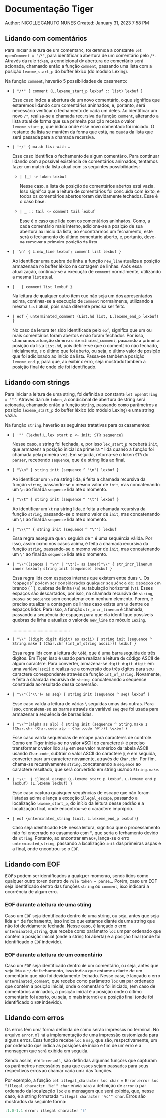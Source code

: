# Documentação Tiger

Author: NICOLLE CANUTO NUNES
Created: January 31, 2023 7:58 PM

## Lidando com comentários

Para iniciar a leitura de um comentário, foi definida a constante `let openComment = "/*"`, para identificar a abertura de um comentário pelo `/*`. Através da rule `token`, a condicional de abertura de comentário será acionada, chamando então a função `comment`, passando uma lista com a posição `lexeme_start_p` do buffer léxico (do módulo Lexing).

Na função `comment`, haverão 5 possibilidades de casamento:

- `| "/*" { comment (L.lexeme_start_p lexbuf :: list) lexbuf }`
    
    Esse caso indica a abertura de um novo comentário, o que significa que estaremos lidando com comentários aninhados, e, portanto, será necessário verificar o fechamento de cada um deles. Ao identificar um novo `/*`, realiza-se a chamada recursiva da função `comment`, alterando a lista atual de forma que sua primeira posição receba o valor `lexeme_start_p`, que indica onde esse novo comentado foi iniciado. O restante da lista se mantém da forma que está, na cauda da lista que será passada para a chamada recursiva.
    
- `| "*/" { match list with …`
    
    Esse caso identifica o fechamento de algum comentário. Para continuar lidando com a possível existência de comentários aninhados, tentamos fazer um match da lista atual com as seguintes possibilidades:
    
    - `| [_] -> token lexbuf`
        
        Nesse caso, a lista de posição de comentários abertos está vazia. Isso significa que a leitura de comentários foi concluída com êxito, e todos os comentários abertos foram devidamente fechados. Esse é o caso base.
        
    - `| _ :: tail -> comment tail lexbuf`
        
        Esse é o caso que lida com os comentários aninhados. Como, a cada comentário mais interno, adiciona-se a posição de sua abertura ao início da lista, ao encontrarmos um fechamento, este será o fechamento do último comentário aberto, e, portanto, deve-se remover a primeira posição da lista.
        
- `| '\n' { L.new_line lexbuf; comment list lexbuf }`
    
    Ao identificar uma quebra de linha, a função `new_line` atualiza a posição armazenada no buffer léxico na contagem de linhas. Após essa atualização, continua-se a execução de `comment` normalmente, utilizando a mesma `list` atual.
    
- `| _ { comment list lexbuf }`
    
    Na leitura de qualquer outro item que não seja um dos apresentados acima, continua-se a execução de `comment` normalmente, utilizando a mesma `list` atual, pois nada diferente precisa ser feito.
    
- `| eof { unterminated_comment (List.hd list, L.lexeme_end_p lexbuf) }`
    
    No caso da leitura ter sido identificada pelo `eof`, significa que um ou mais comentários foram abertos e não foram fechados. Por isso, chamamos a função de erro `unterminated_comment`, passando a primeira posição da lista `List.hd`, pois define-se que o comentário não fechado, inicialmente, é o último que foi aberto, ou seja, o último valor de posição que foi adicionado ao início da lista. Passa-se também a posição `lexeme_end_p`, para que, ao exibir o erro, seja mostrado também a posição final de onde ele foi identificado.
    

## Lidando com strings

Para iniciar a leitura de uma string, foi definida a constante `let openString = '"’`. Através da rule `token`, a condicional de abertura de string será acionada, chamando então a função `string`, passando como parâmetros a posição `lexeme_start_p` do buffer léxico (do módulo Lexing) e uma string vazia.

Na função `string`, haverão as seguintes tratativas para os casamentos:

- `| '"' {lexbuf.L.lex_start_p <- init; STR sequence}`
    
    Nesse caso, a string foi fechada, e, por isso `lex_start_p` receberá `init`, que armazena a posição inicial da primeira `“` lida quando a função foi chamada pela primeira vez. Em seguida, retorna-se o token `STR` do `parser`, recebendo `sequence`, que é a string lida ao final.
    
- `| "\\n" { string init (sequence ^ "\n") lexbuf }`
    
    Ao identificar um `\n` na string lida, é feita a chamada recursiva da função `string`, passando-se o mesmo valor de `init`, mas concatenando um `\n` ao final da `sequence` lida até o momento.
    
- `| "\\t" { string init (sequence ^ "\t") lexbuf }`
    
    Ao identificar um `\t` na string lida, é feita a chamada recursiva da função `string`, passando-se o mesmo valor de `init`, mas concatenando um `\t` ao final da `sequence` lida até o momento.
    
- `| "\\\"" { string init (sequence ^ "\"") lexbuf`
    
    Essa regra assegura que `\` seguida de `“` é uma sequência válida. Por isso, assim como nos casos acima, é feita a chamada recursiva da função `string`, passando-se o mesmo valor de `init`, mas concatenando um `\"` ao final da `sequence` lida até o momento.
    
- `| "\\"((spaces | "\n" | "\t")+ as inner)"\\" { str_incr_linenum inner lexbuf; string init (sequence) lexbuf }`
    
    Essa regra lida com espaços internos que existem entre duas `\`. Os “espaços” podem ser considerados qualquer sequência de: espaços em branco ( ``), quebras de linha (`\n`) ou tabulação horizontal (`\t`). Esses espaços são descartados, por isso, na chamada recursiva de `string`, passa-se `sequence` sem concatenar com nenhum elemento. Porém, é preciso atualizar a contagem de linhas caso exista um `\n` dentre os espaços lidos. Para isso, a função `str_incr_linenum` é chamada, passando a sequência de espaços para que ela identifique possíveis quebras de linha e atualize o valor de `new_line` do módulo `Lexing`.
    
    ……………………………………….
    
- `| "\\" ((digit digit digit) as ascii) { string init (sequence ^ String.make 1 (Char.chr (int_of_string ascii))) lexbuf }`
    
    Essa regra lida com a leitura de `\ddd`, que é uma barra seguida de três dígitos. Em Tiger, isso é usado para realizar a leitura do código ASCII de algum caractere. Para converter, armazena-se `digit digit digit` em uma variável `ascii` e realiza-se a conversão dos três dígitos para seu caractere correspondente através da função `int_of_string`. Novamente, é feita a chamada recursiva de `string`, concatenando a sequence construída ao resultado dessa conversão.
    
- `| "\\"(('\\')+ as seq) { string init (sequence ^ seq) lexbuf }`
    
    Esse caso valida a leitura de várias `\` seguidas umas das outras. Para isso, concatena-se as barras através da variável `seq` que foi usada para armazenar a sequência de barras lidas. 
    
- `| "\\^"(alpha as alp) { string init (sequence ^ String.make 1 (Char.chr (Char.code alp - Char.code '@'))) lexbuf }`
    
    Esse caso valida sequências de escape para caracteres de controle. Como em Tiger inicia-se no valor ASCII do caractere `@`, é preciso transformar o valor lido `alp` em seu valor numérico da tabela ASCII usando `Char.code`, subtrair o valor ASCII do caractere `@`, e em seguida, converter para um caractere novamente, através de `Char.chr`. Por fim, chama-se recursivamente `string`, concatenando a `sequence` ao caractere resultado, que será convertido em string usando `String.make`.
    
- `| "\\"_ { illegal_escape (L.lexeme_start_p lexbuf, L.lexeme_end_p lexbuf) (L.lexeme lexbuf) }`
    
    Esse caso captura quaisquer sequências de escape que não foram listadas acima e lança a exceção `illegal_escape`, passando a localização `lexeme_start_p`, do início da leitura desse padrão e a localização final, onde encontrou-se o caractere impróprio.
    
- `| eof {unterminated_string (init, L.lexeme_end_p lexbuf)}`
    
    Caso seja identificado EOF nessa leitura, significa que o processamento não foi encerrado no casamento com `“`, que seria o fechamento devido da `string`. Portanto, ao encontrar um `EOF`, lança-se o erro `unterminated_string`, passando a localização `init` das primeiras aspas e a final, onde encontrou-se o `EOF`.
    

## Lidando com EOF

EOFs podem ser identificados a qualquer momento, sendo lidos como qualquer outro token dentro de `rule token = parse…`. Porém, caso um EOF seja identificado dentro das funções `string` ou `comment`, isso indicará a ocorrência de algum erro.

### **EOF durante a leitura de uma string**

Caso um `EOF` seja identificado dentro de uma string, ou seja, antes que seja lida a `“` de fechamento, isso indica que estamos diante de uma string que não foi devidamente fechada. Nesse caso, é lançado o erro `unterminated_string`, que recebe como parâmetro `loc` um par ordenado que contém a posição inicial (onde a string foi aberta) e a posição final (onde foi identificado o `EOF` indevido).

### **EOF durante a leitura de um comentário**

Caso um `EOF` seja identificado dentro de um comentário, ou seja, antes que seja lida a `*/` de fechamento, isso indica que estamos diante de um comentário que não foi devidamente fechado. Nesse caso, é lançado o erro `unterminated_comment`, que recebe como parâmetro `loc` um par ordenado que contém a posição inicial, onde o comentário foi iniciado, (em caso de comentários aninhados, a posição inicial é a posição onde o último comentário foi aberto, ou seja, o mais interno) e a posição final (onde foi identificado o `EOF` indevido).

## Lidando com erros

Os erros têm uma forma definida de como serão impressos no terminal. No arquivo `error.ml` há a implementação de uma impressão customizada para alguns erros. Essa função recebe `loc` e `msg`, que são, respectivamente, um par ordenado que indica as posições de início e fim de um erro e a mensagem que será exibida em seguida. 

Sendo assim, em `lexer.mll`, são definidas algumas funções que capturam os parâmetros necessários para que esses sejam passados para seus respectivos erros ao chamar cada uma das funções.

Por exemplo, a função `let illegal_character loc char = Error.error loc "illegal character '%c'" char` envia para a definição de `error` o par ordenado da localização `loc` e a mensagem que será exibida, que, nesse caso, é a string formatada `"illegal character '%c'" char`. Erros são mostrados da seguinte forma:

```jsx
:1.0-1.1 error: illegal character '5'
```